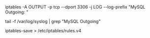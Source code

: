 iptables -A OUTPUT -p tcp --dport 3306 -j LOG --log-prefix "MySQL Outgoing: "

tail -f /var/log/syslog | grep "MySQL Outgoing"

iptables-save > /etc/iptables/rules.v4
